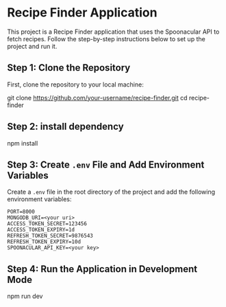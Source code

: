 # Recipe Finder Application

This project is a Recipe Finder application that uses the Spoonacular API to fetch recipes. Follow the step-by-step instructions below to set up the project and run it.

## Step 1: Clone the Repository

First, clone the repository to your local machine:

git clone https://github.com/your-username/recipe-finder.git
cd recipe-finder

## Step 2: install dependency

npm install

## Step 3: Create `.env` File and Add Environment Variables

Create a `.env` file in the root directory of the project and add the following environment variables:

```env
PORT=8000
MONGODB_URI=<your uri>
ACCESS_TOKEN_SECRET=123456
ACCESS_TOKEN_EXPIRY=1d
REFRESH_TOKEN_SECRET=9876543
REFRESH_TOKEN_EXPIRY=10d
SPOONACULAR_API_KEY=<your key>

```
## Step 4: Run the Application in Development Mode

npm run dev




